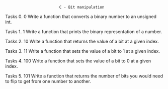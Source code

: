 							C - Bit manipulation

Tasks 0. 0
	Write a function that converts a binary number to an unsigned int.

Tasks 1. 1
	Write a function that prints the binary representation of a number.

Tasks 2. 10
	Write a function that returns the value of a bit at a given index.

Tasks 3. 11
	Write a function that sets the value of a bit to 1 at a given index.

Tasks 4. 100
	Write a function that sets the value of a bit to 0 at a given index.

Tasks 5. 101
	Write a function that returns the number of bits you would need to flip to get from one number to another.
